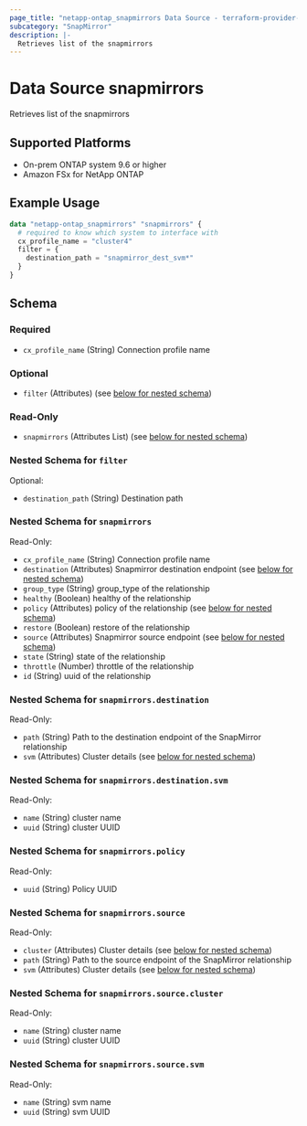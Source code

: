 ```yaml
---
page_title: "netapp-ontap_snapmirrors Data Source - terraform-provider-netapp-ontap"
subcategory: "SnapMirror"
description: |-
  Retrieves list of the snapmirrors
---
```


# Data Source snapmirrors

Retrieves list of the snapmirrors

## Supported Platforms

* On-prem ONTAP system 9.6 or higher
* Amazon FSx for NetApp ONTAP

## Example Usage

```terraform
data "netapp-ontap_snapmirrors" "snapmirrors" {
  # required to know which system to interface with
  cx_profile_name = "cluster4"
  filter = {
    destination_path = "snapmirror_dest_svm*"
  }
}
```

<!-- schema generated by tfplugindocs -->
## Schema

### Required

- `cx_profile_name` (String) Connection profile name

### Optional

- `filter` (Attributes) (see [below for nested schema](#nestedatt--filter))

### Read-Only

- `snapmirrors` (Attributes List) (see [below for nested schema](#nestedatt--snapmirrors))

<a id="nestedatt--filter"></a>

### Nested Schema for `filter`

Optional:

- `destination_path` (String) Destination path

<a id="nestedatt--snapmirrors"></a>

### Nested Schema for `snapmirrors`

Read-Only:

- `cx_profile_name` (String) Connection profile name
- `destination` (Attributes) Snapmirror destination endpoint (see [below for nested schema](#nestedatt--snapmirrors--destination))
- `group_type` (String) group_type of the relationship
- `healthy` (Boolean) healthy of the relationship
- `policy` (Attributes) policy of the relationship (see [below for nested schema](#nestedatt--snapmirrors--policy))
- `restore` (Boolean) restore of the relationship
- `source` (Attributes) Snapmirror source endpoint (see [below for nested schema](#nestedatt--snapmirrors--source))
- `state` (String) state of the relationship
- `throttle` (Number) throttle of the relationship
- `id` (String) uuid of the relationship

<a id="nestedatt--snapmirrors--destination"></a>

### Nested Schema for `snapmirrors.destination`

Read-Only:

- `path` (String) Path to the destination endpoint of the SnapMirror relationship
- `svm` (Attributes) Cluster details (see [below for nested schema](#nestedatt--snapmirrors--destination--svm))

<a id="nestedatt--snapmirrors--destination--svm"></a>

### Nested Schema for `snapmirrors.destination.svm`

Read-Only:

- `name` (String) cluster name
- `uuid` (String) cluster UUID

<a id="nestedatt--snapmirrors--policy"></a>

### Nested Schema for `snapmirrors.policy`

Read-Only:

- `uuid` (String) Policy UUID

<a id="nestedatt--snapmirrors--source"></a>

### Nested Schema for `snapmirrors.source`

Read-Only:

- `cluster` (Attributes) Cluster details (see [below for nested schema](#nestedatt--snapmirrors--source--cluster))
- `path` (String) Path to the source endpoint of the SnapMirror relationship
- `svm` (Attributes) Cluster details (see [below for nested schema](#nestedatt--snapmirrors--source--svm))

<a id="nestedatt--snapmirrors--source--cluster"></a>

### Nested Schema for `snapmirrors.source.cluster`

Read-Only:

- `name` (String) cluster name
- `uuid` (String) cluster UUID

<a id="nestedatt--snapmirrors--source--svm"></a>

### Nested Schema for `snapmirrors.source.svm`

Read-Only:

- `name` (String) svm name
- `uuid` (String) svm UUID
